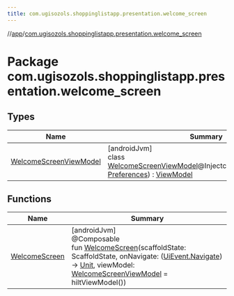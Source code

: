 ```yaml
---
title: com.ugisozols.shoppinglistapp.presentation.welcome_screen
---
```

//[app](../../index.html)/[com.ugisozols.shoppinglistapp.presentation.welcome_screen](index.html)



# Package com.ugisozols.shoppinglistapp.presentation.welcome_screen



## Types


| Name | Summary |
|---|---|
| [WelcomeScreenViewModel](-welcome-screen-view-model/index.html) | [androidJvm]<br>class [WelcomeScreenViewModel](-welcome-screen-view-model/index.html)@Injectconstructor(preferences: [Preferences](../com.ugisozols.shoppinglistapp.domain.preferences/-preferences/index.html)) : [ViewModel](https://developer.android.com/reference/kotlin/androidx/lifecycle/ViewModel.html) |


## Functions


| Name | Summary |
|---|---|
| [WelcomeScreen](-welcome-screen.html) | [androidJvm]<br>@Composable<br>fun [WelcomeScreen](-welcome-screen.html)(scaffoldState: ScaffoldState, onNavigate: ([UiEvent.Navigate](../com.ugisozols.shoppinglistapp.utils/-ui-event/-navigate/index.html)) -&gt; [Unit](https://kotlinlang.org/api/latest/jvm/stdlib/kotlin/-unit/index.html), viewModel: [WelcomeScreenViewModel](-welcome-screen-view-model/index.html) = hiltViewModel()) |

